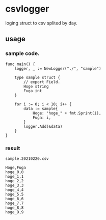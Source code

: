 # csvlogger

loging struct to csv splited by day.

## usage

### sample code.
```
func main() {
	logger, _ := NewLogger("./", "sample")

	type sample struct {
		// export Field.
		Hoge string
		Fuga int
	}

	for i := 0; i < 10; i++ {
		data := sample{
			Hoge: "hoge_" + fmt.Sprint(i),
			Fuga: i,
		}
		logger.Add(&data)
	}
}
```

### result

`sample.20210220.csv`
```
Hoge,Fuga
hoge_0,0
hoge_1,1
hoge_2,2
hoge_3,3
hoge_4,4
hoge_5,5
hoge_6,6
hoge_7,7
hoge_8,8
hoge_9,9
```
